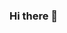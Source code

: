 ### Hi there 👋

<!--
**TWSGravity/TWSGravity** is a ✨ _special_ ✨ repository because its `README.md` (this file) appears on your GitHub profile.

Here are some ideas to get you started:
🔭 I’m currently working on nothing
🌱 I’m currently learning nothing
👯 I’m looking to collaborate on nothing
🤔 I’m looking for help with nothing
💬 Ask me about nothing
📫 How to reach me: twitter idk
😄 Pronouns: he/him
⚡ Fun fact: hi

### Statistics
<a href="#stats">
  <img align="center" src="https://github-readme-stats.vercel.app/api/top-langs/?username=TWSGravity&hide=Makefile&theme=react">
</a>
<a href="#stats">
  <img align="center" src="https://github-readme-stats.vercel.app/api?username=TWSGravity&show_icons=true&line_height=33.5&count_private=true&theme=react" alt="TWS_Gravity's GitHub Stats">
</a>

